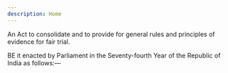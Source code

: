```yaml
---
description: Home
---
```


An Act to consolidate and to provide for general rules and principles of evidence for fair trial.
</p>
BE it enacted by Parliament in the Seventy-fourth Year of the Republic of India as follows:—
